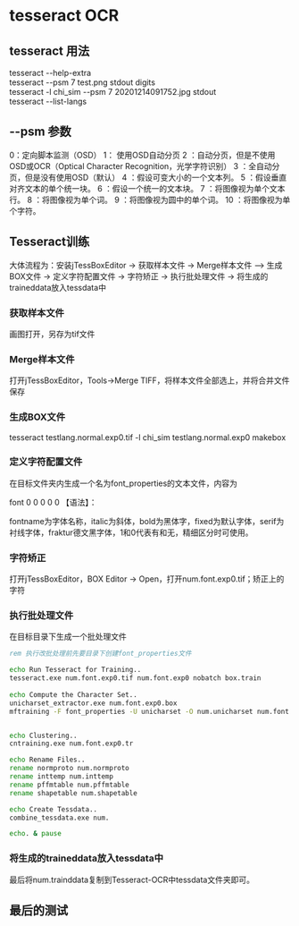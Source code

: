 # tesseract OCR

## tesseract 用法

tesseract --help-extra  
tesseract  --psm 7  test.png stdout digits  
tesseract -l chi_sim --psm 7  20201214091752.jpg stdout  
tesseract --list-langs  

## --psm 参数

0：定向脚本监测（OSD）
1： 使用OSD自动分页
2 ：自动分页，但是不使用OSD或OCR（Optical Character Recognition，光学字符识别）
3 ：全自动分页，但是没有使用OSD（默认）
4 ：假设可变大小的一个文本列。
5 ：假设垂直对齐文本的单个统一块。
6 ：假设一个统一的文本块。
7 ：将图像视为单个文本行。
8 ：将图像视为单个词。
9 ：将图像视为圆中的单个词。
10 ：将图像视为单个字符。

## Tesseract训练

大体流程为：安装jTessBoxEditor -> 获取样本文件 -> Merge样本文件 –> 生成BOX文件 -> 定义字符配置文件 -> 字符矫正 -> 执行批处理文件 -> 将生成的traineddata放入tessdata中

### 获取样本文件

画图打开，另存为tif文件

### Merge样本文件

打开jTessBoxEditor，Tools->Merge TIFF，将样本文件全部选上，并将合并文件保存

### 生成BOX文件

tesseract testlang.normal.exp0.tif -l chi_sim testlang.normal.exp0 makebox

### 定义字符配置文件

在目标文件夹内生成一个名为font_properties的文本文件，内容为  

font 0 0 0 0 0
【语法】：<fontname> <italic> <bold> <fixed> <serif> <fraktur>

fontname为字体名称，italic为斜体，bold为黑体字，fixed为默认字体，serif为衬线字体，fraktur德文黑字体，1和0代表有和无，精细区分时可使用。  

### 字符矫正

打开jTessBoxEditor，BOX Editor -> Open，打开num.font.exp0.tif；矫正<Char>上的字符  
  
### 执行批处理文件

在目标目录下生成一个批处理文件

``` bat
rem 执行改批处理前先要目录下创建font_properties文件 

echo Run Tesseract for Training.. 
tesseract.exe num.font.exp0.tif num.font.exp0 nobatch box.train 
 
echo Compute the Character Set.. 
unicharset_extractor.exe num.font.exp0.box 
mftraining -F font_properties -U unicharset -O num.unicharset num.font.exp0.tr 


echo Clustering.. 
cntraining.exe num.font.exp0.tr 

echo Rename Files.. 
rename normproto num.normproto 
rename inttemp num.inttemp 
rename pffmtable num.pffmtable 
rename shapetable num.shapetable  

echo Create Tessdata.. 
combine_tessdata.exe num. 

echo. & pause
```

### 将生成的traineddata放入tessdata中

最后将num.trainddata复制到Tesseract-OCR中tessdata文件夹即可。  

## 最后的测试

